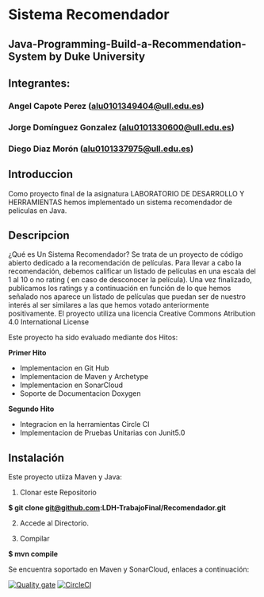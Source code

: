 # **Sistema Recomendador**
## Java-Programming-Build-a-Recommendation-System by Duke University

## Integrantes:
### Angel Capote Perez (alu0101349404@ull.edu.es)
### Jorge Domínguez Gonzalez (alu0101330600@ull.edu.es)
### Diego Diaz Morón (alu0101337975@ull.edu.es)

## Introduccion
Como proyecto final de la asignatura LABORATORIO DE DESARROLLO Y HERRAMIENTAS hemos implementado un sistema recomendador de peliculas en Java.

## Descripcion
¿Qué es Un Sistema Recomendador? 
Se trata de un proyecto de código abierto dedicado a la recomendación de películas. Para llevar a cabo la recomendación, debemos calificar un listado de películas en una escala del 1 al 10 o  no rating ( en caso de desconocer la película). Una vez finalizado, publicamos los ratings y a continuación en función de lo que hemos señalado nos aparece un listado de películas que puedan ser de nuestro interés al ser similares a las que hemos votado anteriormente positivamente.
El proyecto utiliza una licencia Creative Commons Atribution 4.0 International License

Este proyecto ha sido evaluado mediante dos Hitos:

**Primer Hito**
- Implementacion en Git Hub
- Implementacion de Maven y Archetype
- Implementacion en SonarCloud
- Soporte de Documentacion Doxygen

**Segundo Hito**
- Integracion en la herramientas Circle CI
- Implementacion de Pruebas Unitarias con Junit5.0

## Instalación
Este proyecto utiiza Maven y Java:
1. Clonar este Repositorio

**$ git clone git@github.com:LDH-TrabajoFinal/Recomendador.git**

2. Accede al Directorio.

3. Compilar

**$ mvn compile**

Se encuentra soportado en Maven y SonarCloud, enlaces a continuación:

[![Quality gate](https://sonarcloud.io/api/project_badges/quality_gate?project=LDH-TrabajoFinal_Recomendador)](https://sonarcloud.io/summary/new_code?id=LDH-TrabajoFinal_Recomendador)
[![CircleCI](https://dl.circleci.com/status-badge/img/gh/LDH-TrabajoFinal/Recomendador/tree/master.svg?style=svg)](https://dl.circleci.com/status-badge/redirect/gh/LDH-TrabajoFinal/Recomendador/tree/master)
